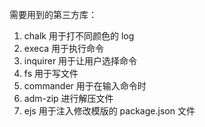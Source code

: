 需要用到的第三方库：

1. chalk 用于打不同颜色的 log
2. execa 用于执行命令
3. inquirer 用于让用户选择命令
4. fs 用于写文件
5. commander 用于在输入命令时
6. adm-zip 进行解压文件
7. ejs 用于注入修改模版的 package.json 文件
